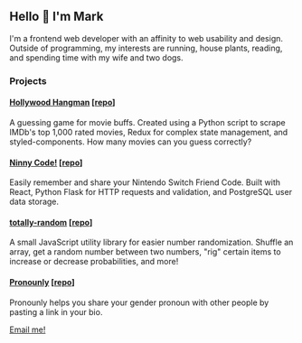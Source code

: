 ## Hello 👋 I'm Mark

I'm a frontend web developer with an affinity to web usability and design. Outside of programming, my interests are running, house plants, reading, and spending time with my wife and two dogs.

### Projects

#### [Hollywood Hangman](https://hollywoodhangman.com) [[repo](https://github.com/harlessmark/hollywood-hangman)]
A guessing game for movie buffs. Created using a Python script to scrape IMDb's top 1,000 rated movies, Redux for complex state management, and styled-components. How many movies can you guess correctly?

#### [Ninny Code!](https://ninnycode.com) [[repo](https://github.com/harlessmark/ninnycode)]
Easily remember and share your Nintendo Switch Friend Code. Built with React, Python Flask for HTTP requests and validation, and PostgreSQL user data storage.

#### [totally-random](https://ninnycode.com) [[repo](https://github.com/harlessmark/totally-random)]
A small JavaScript utility library for easier number randomization. Shuffle an array, get a random number between two numbers, "rig" certain items to increase or decrease probabilities, and more!

#### [Pronounly](https://pronounly.netlify.app) [[repo](https://github.com/harlessmark/pronounly)]
Pronounly helps you share your gender pronoun with other people by pasting a link in your bio. 

[Email me!](mailto:mh@omg.lol)
